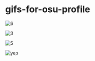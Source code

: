 # gifs-for-osu-profile

![6](https://github.com/PurePengu/gifs-for-osu-profile/assets/116615154/b831311e-68b8-4e87-abb8-8c1426cb6b1a)

![3](https://github.com/PurePengu/gifs-for-osu-profile/assets/116615154/e9ea3ca1-954a-40b0-9d49-65dbdbbf6b40)

![5](https://github.com/PurePengu/gifs-for-osu-profile/assets/116615154/3311c7fe-69f3-4568-8af6-9b9b36a10e72)

![yep](https://github.com/PurePengu/gifs-for-osu-profile/assets/116615154/26275f73-6884-4822-a248-5347aa52803d)
